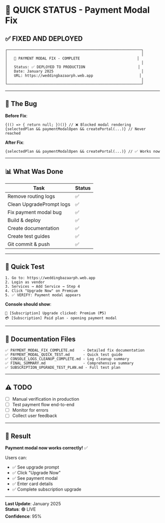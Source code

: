 # 🎯 QUICK STATUS - Payment Modal Fix

## ✅ FIXED AND DEPLOYED

```
┌─────────────────────────────────────────────────────────────┐
│                                                             │
│   🎉 PAYMENT MODAL FIX - COMPLETE                          │
│                                                             │
│   Status: ✅ DEPLOYED TO PRODUCTION                        │
│   Date: January 2025                                        │
│   URL: https://weddingbazaarph.web.app                     │
│                                                             │
└─────────────────────────────────────────────────────────────┘
```

---

## 🐛 The Bug

**Before Fix**:
```tsx
{(() => { return null; })()} // ❌ Blocked modal rendering
{selectedPlan && paymentModalOpen && createPortal(...)} // Never reached
```

**After Fix**:
```tsx
{selectedPlan && paymentModalOpen && createPortal(...)} // ✅ Works now
```

---

## 📊 What Was Done

| Task | Status |
|------|--------|
| Remove routing logs | ✅ |
| Clean UpgradePrompt logs | ✅ |
| Fix payment modal bug | ✅ |
| Build & deploy | ✅ |
| Create documentation | ✅ |
| Create test guides | ✅ |
| Git commit & push | ✅ |

---

## 🧪 Quick Test

```
1. Go to: https://weddingbazaarph.web.app
2. Login as vendor
3. Services → Add Service → Step 4
4. Click "Upgrade Now" on Premium
5. ✅ VERIFY: Payment modal appears
```

**Console should show**:
```
🎯 [Subscription] Upgrade clicked: Premium (₱5)
💳 [Subscription] Paid plan - opening payment modal
```

---

## 📁 Documentation Files

```
✅ PAYMENT_MODAL_FIX_COMPLETE.md    - Detailed fix documentation
✅ PAYMENT_MODAL_QUICK_TEST.md      - Quick test guide
✅ CONSOLE_LOGS_CLEANUP_COMPLETE.md - Log cleanup summary
✅ FINAL_SUMMARY.md                 - Comprehensive summary
✅ SUBSCRIPTION_UPGRADE_TEST_PLAN.md - Full test plan
```

---

## ⚠️ TODO

- [ ] Manual verification in production
- [ ] Test payment flow end-to-end
- [ ] Monitor for errors
- [ ] Collect user feedback

---

## 🎉 Result

**Payment modal now works correctly!** ✅

Users can:
- ✅ See upgrade prompt
- ✅ Click "Upgrade Now"
- ✅ See payment modal
- ✅ Enter card details
- ✅ Complete subscription upgrade

---

**Last Update**: January 2025  
**Status**: 🟢 LIVE  
**Confidence**: 95%
